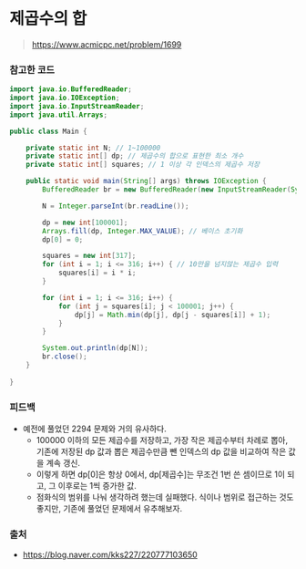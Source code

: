 # 제곱수의 합

> https://www.acmicpc.net/problem/1699

### 참고한 코드

```java
import java.io.BufferedReader;
import java.io.IOException;
import java.io.InputStreamReader;
import java.util.Arrays;

public class Main {

    private static int N; // 1~100000
    private static int[] dp; // 제곱수의 합으로 표현한 최소 개수
    private static int[] squares; // 1 이상 각 인덱스의 제곱수 저장

    public static void main(String[] args) throws IOException {
        BufferedReader br = new BufferedReader(new InputStreamReader(System.in));

        N = Integer.parseInt(br.readLine());

        dp = new int[100001];
        Arrays.fill(dp, Integer.MAX_VALUE); // 베이스 초기화
        dp[0] = 0;

        squares = new int[317];
        for (int i = 1; i <= 316; i++) { // 10만을 넘지않는 제곱수 입력
            squares[i] = i * i;
        }

        for (int i = 1; i <= 316; i++) {
            for (int j = squares[i]; j < 100001; j++) {
                dp[j] = Math.min(dp[j], dp[j - squares[i]] + 1);
            }
        }

        System.out.println(dp[N]);
        br.close();
    }
    
}
```

### 피드백

- 예전에 풀었던 2294 문제와 거의 유사하다.
  - 100000 이하의 모든 제곱수를 저장하고, 가장 작은 제곱수부터 차례로 뽑아, 기존에 저장된 dp 값과 뽑은 제곱수만큼 뺀 인덱스의 dp 값을 비교하여 작은 값을 계속 갱신.
  - 이렇게 하면 dp[0]은 항상 0에서, dp[제곱수]는 무조건 1번 쓴 셈이므로 1이 되고, 그 이후로는 1씩 증가한 값.
  - 점화식의 범위를 나눠 생각하려 했는데 실패했다. 식이나 범위로 접근하는 것도 좋지만, 기존에 풀었던 문제에서 유추해보자.

### 출처

- https://blog.naver.com/kks227/220777103650